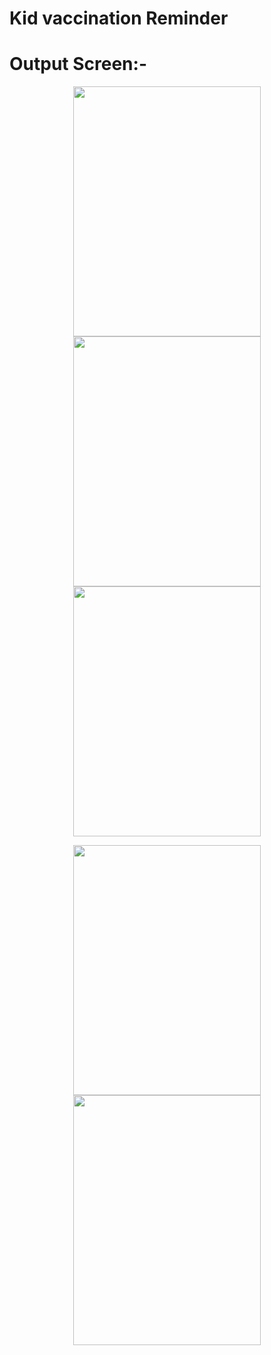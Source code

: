  # Kid vaccination Reminder 

 # Output Screen:-


<p align="center">
  <img src="https://github.com/sahealam786/Kid-Vaccine-App/assets/145270582/f10d7888-1f80-429b-a29b-c9669805f1d2" width="300" height="400">
  <img src="https://github.com/sahealam786/Kid-Vaccine-App/assets/145270582/f5d7a71c-0230-42ed-a57d-8bcc66f764cd" width="300" height="400">
  <img src="https://github.com/sahealam786/Kid-Vaccine-App/assets/145270582/64d0bdab-8c5b-4dea-b913-fb2801e15c74" width="300" height="400">
</p>

<p align="center">
  <img src="https://github.com/sahealam786/Kid-Vaccine-App/assets/145270582/4dc3fa1b-03f4-455a-be06-ab0733198193" width="300" height="400">
  <img src="https://github.com/sahealam786/Kid-Vaccine-App/assets/145270582/da5a2612-083d-47f9-8017-5201afaf51d3" width="300" height="400">
</p>
